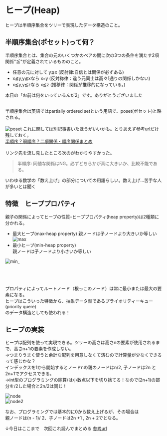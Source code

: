 # ヒープ(Heap)

ヒープは半順序集合をツリーで表現したデータ構造のこと。  

## 半順序集合(ポセット)って何？

半順序集合とは、集合の元のいくつかのペアの間に次の3つの条件を満たす2項関係"≦"が定義されているもののこと。  
- 任意の元に対して y≦x (反射律:自信とは関係が必ずある)
- x≦y,y≦xなら x=y (反対称律：違う元同士は高々1通りの関係しかない)
- x≦y,y≦zなら x≦z (推移律：関係が推移的になっている。)  

本日の「お前は何をいっているんだ2」です。ありがとうございました  
<br>

半順序集合は英語ではpartially ordered setという用語で、poset(ポセット)と略される。
<br>
<br>
![poset](https://cdn-ak.f.st-hatena.com/images/fotolife/n/nunuki/20161227/20161227000205.png)
これに関しては別記事書いたほうがいいかも。とりあえず参考urlだけ残しておく。  
[半順序？弱順序？二項関係・順序関係まとめ](https://nunuki.hatenablog.com/entry/2016/12/23/182301)
<br>
<br>
リンク先を流し見したところ次のがわかりやすかった。  
>半順序: 同値な関係はNG。必ずどちらかが真に大きいか、比較不能である。  


いわゆる数学の「数え上げ」の部分についての用語らしい。数え上げ…苦手な人が多いとは聞く  

## 特徴　ヒーププロパティ

親子の関係によってヒープの性質-ヒーププロパティ(heap property)は2種類に分かれる。

- 最大ヒープ(max-heap property)
親ノードは子ノードより大きいか等しい  
![max](https://www.codereading.com/algo_and_ds/ds/img/max-heap.png)
- 最小ヒープ(min-heap property)  
親ノードは子ノードより小さいか等しい

![min_](https://www.codereading.com/algo_and_ds/ds/img/min-heap.png)  
<br>  
<br>  
プロパティによってルートノード（根っこのノード）は常に最小または最大の要素になる。  
ヒープはこういった特徴から、抽象データ型であるプライオリティーキュー(priority quere)  
のデータ構造としても使われる！  

## ヒープの実装

ヒープは配列を使って実現できる。ツリーの高さは高さnの要素が使用されるまで、高さn+1の要素を作成しない。  
→つまりうまく使うと余計な配列を用意しなくて済むので計算量が少なくできるって感じかな？  
インデックスを1から開始するとノードnの親のノードはn/2, 子ノードは2n と2n+1でアクセスできる。  
→int型のプログラミングの除算/は小数点以下を切り捨てる！なので(2n+1)の部分を/2した場合と2n/2は同じ！  

![node](https://www.codereading.com/algo_and_ds/ds/img/heap-access-parent.png)  
![node2](https://www.codereading.com/algo_and_ds/ds/img/heap-access-child.png)  

なお、プログラミングでは基本的に0から数え上げるが、その場合は    
親ノードは(n - 1)/ 2、子ノードは2n +1 , 2n + 2でとなる。

↓今日はここまで　次回これ読んでまとめる
[参考url](https://ufcpp.net/study/algorithm/col_heap.html)


